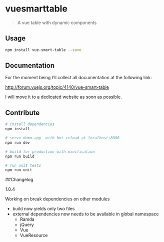 # vuesmarttable

> A vue table with dynamic components

## Usage

``` bash
npm install vue-smart-table --save
```

## Documentation

For the moment being I'll collect all documentation at the following link:

http://forum.vuejs.org/topic/4140/vue-smart-table

I will move it to a dedicated website as soon as possible.

## Contribute

``` bash
# install dependencies
npm install

# serve demo app  with hot reload at localhost:8080
npm run dev

# build for production with minification
npm run build

# run unit tests
npm run unit
```

##Changelog

1.0.4

Working on break dependencies on other modules
- build now yields only two files
- external dependencies now needs to be available in global namespace
    - Ramda
    - jQuery
    - Vue
    - VueResource